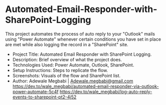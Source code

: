 # Automated-Email-Responder-with-SharePoint-Logging
This project automates the process of auto reply to your "Outlook" mails using "Power Automate" whenever certain conditions you have set in place are met while also logging the record in a "SharePoint" site.
* Project Title: Automated Email Responder with SharePoint Logging.
* Description: Brief overview of what the project does.
* Technologies Used: Power Automate, Outlook, SharePoint.
* Setup Instructions: Steps to replicate the flow.
* Screenshots: Visuals of the flow and SharePoint list.
* Author: Adewale Megbabi | Adewale.megbabi@gmail.com
https://dev.to/wale_megbabi/automated-email-responder-via-outlook-power-automate-5c4f
https://dev.to/wale_megbabi/log-auto-reply-events-to-sharepoint-pt2-4j52

